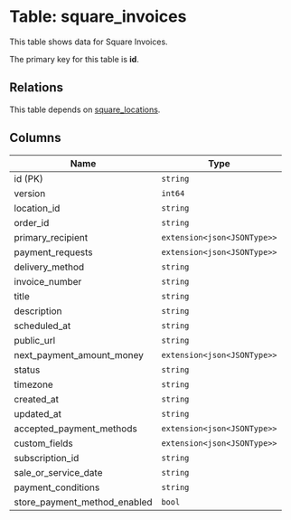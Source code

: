 # Table: square_invoices

This table shows data for Square Invoices.

The primary key for this table is **id**.

## Relations

This table depends on [square_locations](square_locations).

## Columns

| Name          | Type          |
| ------------- | ------------- |
|id (PK)|`string`|
|version|`int64`|
|location_id|`string`|
|order_id|`string`|
|primary_recipient|`extension<json<JSONType>>`|
|payment_requests|`extension<json<JSONType>>`|
|delivery_method|`string`|
|invoice_number|`string`|
|title|`string`|
|description|`string`|
|scheduled_at|`string`|
|public_url|`string`|
|next_payment_amount_money|`extension<json<JSONType>>`|
|status|`string`|
|timezone|`string`|
|created_at|`string`|
|updated_at|`string`|
|accepted_payment_methods|`extension<json<JSONType>>`|
|custom_fields|`extension<json<JSONType>>`|
|subscription_id|`string`|
|sale_or_service_date|`string`|
|payment_conditions|`string`|
|store_payment_method_enabled|`bool`|
